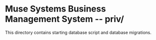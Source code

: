 # Muse Systems Business Management System -- priv/

This directory contains starting database script and database migrations.